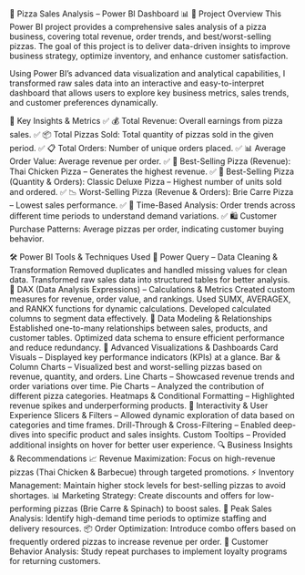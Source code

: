 🍕 Pizza Sales Analysis – Power BI Dashboard 📊
🚀 Project Overview
This Power BI project provides a comprehensive sales analysis of a pizza business, covering total revenue, order trends, and best/worst-selling pizzas. The goal of this project is to deliver data-driven insights to improve business strategy, optimize inventory, and enhance customer satisfaction.

Using Power BI’s advanced data visualization and analytical capabilities, I transformed raw sales data into an interactive and easy-to-interpret dashboard that allows users to explore key business metrics, sales trends, and customer preferences dynamically.

📌 Key Insights & Metrics
✅ 💰 Total Revenue: Overall earnings from pizza sales.
✅ 📦 Total Pizzas Sold: Total quantity of pizzas sold in the given period.
✅ 📋 Total Orders: Number of unique orders placed.
✅ 📊 Average Order Value: Average revenue per order.
✅ 🥇 Best-Selling Pizza (Revenue): Thai Chicken Pizza – Generates the highest revenue.
✅ 🥈 Best-Selling Pizza (Quantity & Orders): Classic Deluxe Pizza – Highest number of units sold and ordered.
✅ 📉 Worst-Selling Pizza (Revenue & Orders): Brie Carre Pizza – Lowest sales performance.
✅ 📅 Time-Based Analysis: Order trends across different time periods to understand demand variations.
✅ 🛍️ Customer Purchase Patterns: Average pizzas per order, indicating customer buying behavior.

🛠 Power BI Tools & Techniques Used
🔹 Power Query – Data Cleaning & Transformation
Removed duplicates and handled missing values for clean data.
Transformed raw sales data into structured tables for better analysis.
🔹 DAX (Data Analysis Expressions) – Calculations & Metrics
Created custom measures for revenue, order value, and rankings.
Used SUMX, AVERAGEX, and RANKX functions for dynamic calculations.
Developed calculated columns to segment data effectively.
🔹 Data Modeling & Relationships
Established one-to-many relationships between sales, products, and customer tables.
Optimized data schema to ensure efficient performance and reduce redundancy.
🔹 Advanced Visualizations & Dashboards
Card Visuals – Displayed key performance indicators (KPIs) at a glance.
Bar & Column Charts – Visualized best and worst-selling pizzas based on revenue, quantity, and orders.
Line Charts – Showcased revenue trends and order variations over time.
Pie Charts – Analyzed the contribution of different pizza categories.
Heatmaps & Conditional Formatting – Highlighted revenue spikes and underperforming products.
🔹 Interactivity & User Experience
Slicers & Filters – Allowed dynamic exploration of data based on categories and time frames.
Drill-Through & Cross-Filtering – Enabled deep-dives into specific product and sales insights.
Custom Tooltips – Provided additional insights on hover for better user experience.
🔍 Business Insights & Recommendations
📈 Revenue Maximization: Focus on high-revenue pizzas (Thai Chicken & Barbecue) through targeted promotions.
⚡ Inventory Management: Maintain higher stock levels for best-selling pizzas to avoid shortages.
📊 Marketing Strategy: Create discounts and offers for low-performing pizzas (Brie Carre & Spinach) to boost sales.
📅 Peak Sales Analysis: Identify high-demand time periods to optimize staffing and delivery resources.
📦 Order Optimization: Introduce combo offers based on frequently ordered pizzas to increase revenue per order.
👥 Customer Behavior Analysis: Study repeat purchases to implement loyalty programs for returning customers.

